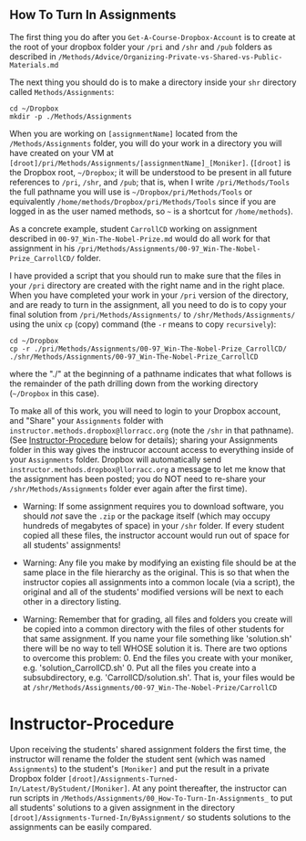 
How To Turn In Assignments
--------------------------

The first thing you do after you `Get-A-Course-Dropbox-Account` is to create at the root of your dropbox folder your `/pri` and `/shr` and `/pub` folders as described in `/Methods/Advice/Organizing-Private-vs-Shared-vs-Public-Materials.md`

The next thing you should do is to make a directory inside your `shr` directory called `Methods/Assignments`:

	cd ~/Dropbox
	mkdir -p ./Methods/Assignments

When you are working on `[assignmentName]` located from the `/Methods/Assignments` folder, you will do your work in a directory you will have created on your VM at `[droot]/pri/Methods/Assignments/[assignmentName]_[Moniker]`.  (`[droot]` is the Dropbox root, `~/Dropbox`; it will be understood to be present in all future references to `/pri`, `/shr`, and `/pub`; that is, when I write `/pri/Methods/Tools` the full pathname you will use is `~/Dropbox/pri/Methods/Tools` or equivalently
`/home/methods/Dropbox/pri/Methods/Tools` since if you are logged in as the user named methods, so `~` is a shortcut for `/home/methods`).

As a concrete example, student `CarrollCD` working on assignment described in `00-97_Win-The-Nobel-Prize.md` would do all work for that assignment in his `/pri/Methods/Assignments/00-97_Win-The-Nobel-Prize_CarrollCD/` folder. 

I have provided a script that you should run to make sure that the files in your `/pri` directory are created with the right name and in the right place. When you have completed your work in your `/pri` version of the directory, and are ready to turn in the assignment, all you need to do is to copy your final solution from `/pri/Methods/Assignments/` to `/shr/Methods/Assignments/` using the unix `cp` (copy) command (the `-r` means to copy `recursively`):

    cd ~/Dropbox
    cp -r ./pri/Methods/Assignments/00-97_Win-The-Nobel-Prize_CarrollCD/ ./shr/Methods/Assignments/00-97_Win-The-Nobel-Prize_CarrollCD

where the "./" at the beginning of a pathname indicates that what follows is the remainder of the path drilling down from the working directory (`~/Dropbox` in this case).

To make all of this work, you will need to login to your Dropbox account, and "Share" your `Assignments` folder with `instructor.methods.dropbox@llorracc.org` (note the `/shr` in that pathname).  (See [Instructor-Procedure](#Instructor-Procedure)  below for details); sharing your Assignments folder in this way gives the instrucor account access to  everything inside of your `Assignments` folder.  Dropbox will automatically send `instructor.methods.dropbox@llorracc.org` a message to let me know that the assignment has been posted; you do NOT need to re-share your `/shr/Methods/Assignments` folder ever again after the first time).

* Warning: If some assignment requires you to download software, you should _not_ save the `.zip` or the package itself (which may occupy hundreds of megabytes of space) in your `/shr` folder. If every student copied all these files, the instructor account would run out of space for all students' assignments!

* Warning: Any file you make by modifying an existing file should be at the same place in the file hierarchy as the original. This is so that when the instructor copies all assignments into a common locale (via a script), the original and all of the students' modified versions will be next to each other in a directory listing.

* Warning: Remember that for grading, all files and folders you create will be copied into a common directory with the files of other students for that same assignment. If you name your file something like 'solution.sh' there will be no way to tell WHOSE solution it is. There are two options to overcome this problem:
	   0. End the files you create with your moniker, e.g. 'solution_CarrollCD.sh'
	   0. Put all the files you create into a subsubdirectory, e.g. 'CarrollCD/solution.sh'. That is, your files would be at `/shr/Methods/Assignments/00-97_Win-The-Nobel-Prize/CarrollCD`

# Instructor-Procedure
Upon receiving the students' shared assignment folders the first time, the instructor will rename the folder the student sent (which was named `Assignments`) to the student's `[Moniker]` and put the result in a private Dropbox folder `[droot]/Assignments-Turned-In/Latest/ByStudent/[Moniker]`.  At any point thereafter, the instructor can run scripts in `/Methods/Assignments/00_How-To-Turn-In-Assignments_` to put all students' solutions to a given assignment in the directory `[droot]/Assignments-Turned-In/ByAssignment/` so students solutions to the assignments can be easily compared.
